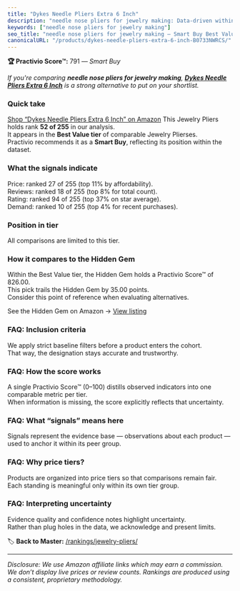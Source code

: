 ```yaml
---
title: "Dykes Needle Pliers Extra 6 Inch"
description: "needle nose pliers for jewelry making: Data-driven within Best Value ranking using the Practivio Score™. Positioned by quality, value, demand, findability, mom…"
keywords: ["needle nose pliers for jewelry making"]
seo_title: "needle nose pliers for jewelry making — Smart Buy Best Value (2025)"
canonicalURL: "/products/dykes-needle-pliers-extra-6-inch-B0733NWRCS/"
---
```


**🏆 Practivio Score™:** 791 — _Smart Buy_


*If you're comparing **needle nose pliers for jewelry making**, **[Dykes Needle Pliers Extra 6 Inch](https://www.amazon.com/dp/B0733NWRCS?tag=practivio-20)** is a strong alternative to put on your shortlist.*
### Quick take
[Shop “Dykes Needle Pliers Extra 6 Inch” on Amazon](https://www.amazon.com/dp/B0733NWRCS?tag=practivio-20)
This Jewelry Pliers holds rank **52 of 255** in our analysis.  
It appears in the **Best Value tier** of comparable Jewelry Plierses.  
Practivio recommends it as a **Smart Buy**, reflecting its position within the dataset.

### What the signals indicate
Price: ranked 27 of 255 (top 11% by affordability).  
Reviews: ranked 18 of 255 (top 8% for total count).  
Rating: ranked 94 of 255 (top 37% on star average).  
Demand: ranked 10 of 255 (top 4% for recent purchases).

### Position in tier
All comparisons are limited to this tier.

### How it compares to the Hidden Gem
Within the Best Value tier, the Hidden Gem holds a Practivio Score™ of 826.00.  
This pick trails the Hidden Gem by 35.00 points.  
Consider this point of reference when evaluating alternatives.  

See the Hidden Gem on Amazon → [View listing](https://www.amazon.com/dp/B07C5PM8L4?tag=practivio-20)

### FAQ: Inclusion criteria
We apply strict baseline filters before a product enters the cohort.  
That way, the designation stays accurate and trustworthy.

### FAQ: How the score works
A single Practivio Score™ (0–100) distills observed indicators into one comparable metric per tier.  
When information is missing, the score explicitly reflects that uncertainty.

### FAQ: What “signals” means here
Signals represent the evidence base — observations about each product — used to anchor it within its peer group.

### FAQ: Why price tiers?
Products are organized into price tiers so that comparisons remain fair.  
Each standing is meaningful only within its own tier group.

### FAQ: Interpreting uncertainty
Evidence quality and confidence notes highlight uncertainty.  
Rather than plug holes in the data, we acknowledge and present limits.


🏷️ **Back to Master:** [/rankings/jewelry-pliers/](/rankings/jewelry-pliers/)

---
_Disclosure: We use Amazon affiliate links which may earn a commission. We don’t display live prices or review counts. Rankings are produced using a consistent, proprietary methodology._

